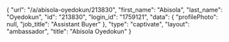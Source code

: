 {
    "url": "\/a\/abisola-oyedokun\/213830",
    "first_name": "Abisola",
    "last_name": "Oyedokun",
    "id": "213830",
    "login_id": "1759121",
    "data": {
        "profilePhoto": null,
        "job_title": "Assistant Buyer"
    },
    "type": "captivate",
    "layout": "ambassador",
    "title": "Abisola Oyedokun"
}